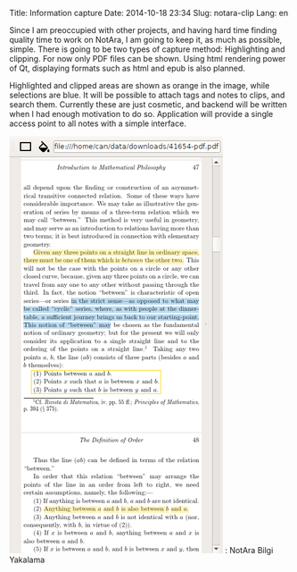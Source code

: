 Title: Information capture
Date: 2014-10-18 23:34
Slug: notara-clip
Lang: en

Since I am preoccupied with other projects, and having hard time finding quality time to work on NotAra, I am going to keep it, as much as possible, simple. There is going to be two types of capture method: Highlighting and clipping. For now only PDF files can be shown. Using html rendering power of Qt, displaying formats such as html and epub is also planned.

Highlighted and clipped areas are shown as orange in the image, while selections are blue. It will be possible to attach tags and notes to clips, and search them. Currently these are just cosmetic, and backend will be written when I had enough motivation to do so. Application will provide a single access point to all notes with a simple interface.

![NotAra metin seçimi](static/notara-highlighting.png)
: NotAra Bilgi Yakalama


